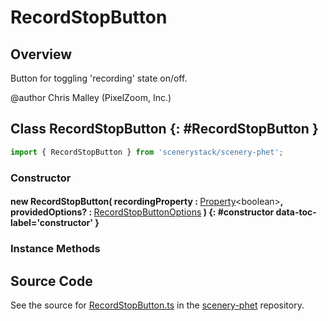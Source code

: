 # RecordStopButton

## Overview

Button for toggling 'recording' state on/off.

@author Chris Malley (PixelZoom, Inc.)

## Class RecordStopButton {: #RecordStopButton }


```js
import { RecordStopButton } from 'scenerystack/scenery-phet';
```
### Constructor

#### new RecordStopButton( recordingProperty : <span style="font-weight: 400;">[Property](../axon/Property.md)&lt;<span style="color: hsla(calc(var(--md-hue) + 180deg),80%,40%,1);">boolean</span>&gt;</span>, providedOptions? : <span style="font-weight: 400;">[RecordStopButtonOptions](../scenery-phet/RecordStopButton.md#RecordStopButtonOptions)</span> ) {: #constructor data-toc-label='constructor' }

### Instance Methods





## Source Code

See the source for [RecordStopButton.ts](https://github.com/phetsims/scenery-phet/blob/main/js/buttons/RecordStopButton.ts) in the [scenery-phet](https://github.com/phetsims/scenery-phet) repository.

